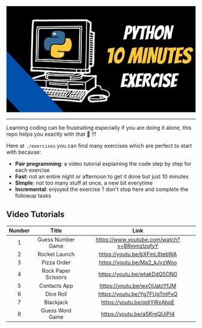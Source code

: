 <div align="center">
  <img src="./logo.svg"><br>
</div>

---

Learning coding can be frustraiting especially if you are doing it alone, this repo helps you exactly with that 💪 !!!

Here at `./exercises` you can find many exercises which are perfect to start with because:

- **Pair programming**: a video tutorial explaining the code step by step for each exercise
- **Fast**: not an entire night or afternoon to get it done but just 10 minutes
- **Simple**: not too many stuff at once, a new bit everytime 
- **Incremental**: enjoyed the exercise ? don't stop here and complete the followup tasks

## Video Tutorials

| Number  | Title | Link  |
| :-----: | :---: | :---: |
| 1 | Guess Number Game  | https://www.youtube.com/watch?v=BRmmzlzqfyY |
| 2 | Rocket Launch | https://youtu.be/bXFmL6tebWA |
| 3 | Pizza Order | https://youtu.be/Ma2_kJyzWoo |
| 4 | Rock Paper Scissors | https://youtu.be/wtakDdQ5DN0 |
| 5 | Contacts App | https://youtu.be/wxOUatcYfJM |
| 6 | Dice Roll | https://youtu.be/Yg7FUgTmPxQ |
| 7 | Blackjack | https://youtu.be/qdjYjRxAbpE |
| 8 | Guess Word Game | https://youtu.be/aSKreQUjPI4 |
